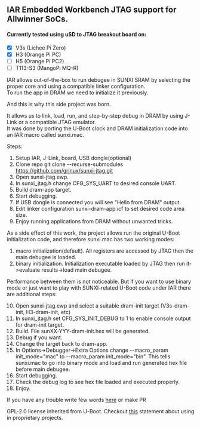 ## IAR Embedded Workbench JTAG support for Allwinner SoCs. 

#### Currently tested using uSD to JTAG breakout board on: 
- [x] V3s (Lichee Pi Zero)
- [x] H3 (Orange Pi PC)
- [ ] H5 (Orange Pi PC2)
- [ ] T113-S3 (MangoPi MQ-R)

IAR allows out-of-the-box to run debugee in SUNXI SRAM by selecting the proper core and using a compatible linker configuration.  
To run the app in DRAM we need to initialize it previously.  

And this is why this side project was born.  

It allows us to link, load, run, and step-by-step debug in DRAM by using J-Link or a compatible JTAG emulator.  
It was done by porting the U-Boot clock and DRAM initialization code into an IAR macro called sunxi.mac.  

Steps:  
1. Setup IAR, J-Link, board, USB dongle(optional)
2. Clone repo git clone --recurse-submodules https://github.com/grinux/sunxi-jtag.git  
3. Open sunxi-jtag.ewp.
4. In sunxi_jtag.h change CFG_SYS_UART to desired console UART.
5. Build dram-app target.
6. Start debugging.
7. If USB dongle is connected you will see "Hello from DRAM" output.
8. Edit linker configuration sunxi-dram-app.icf to set desired code area size.
9. Enjoy running applications from DRAM without unwanted tricks.

As a side effect of this work, the project allows run the original U-Boot initialization code, and therefore sunxi.mac has two working modes:

1. macro initialization(default). All registers are accessed by JTAG then the main debugee is loaded.
2. binary initialization. Initialization executable loaded by JTAG then run it->evaluate results->load main debugee.

Performance between them is not noticeable. 
But if you want to use binary mode or just want to play with SUNXI-related U-Boot code under IAR there are additional steps:

10. Open sunxi-jtag.ewp and select a suitable dram-init target (V3s-dram-init, H3-dram-init, etc)
11. In sunxi_jtag.h set CFG_SYS_INIT_DEBUG to 1 to enable console output for dram-init target.
12. Build. File sunXX-YYY-dram-init.hex will be generated.
13. Debug if you want.
14. Change the target back to dram-app.
15. In Options->Debugger->Extra Options change --macro_param init_mode="mac" to --macro_param init_mode="bin". 
This tells sunxi.mac to go into binary mode and load and run generated hex file before main debugee.
16. Start debugging.
17. Check the debug log to see hex file loaded and executed properly.
18. Enjoy.

If you have any trouble write few words [here](https://github.com/grinux/sunxi-jtag/issues) or make PR


GPL-2.0 license inherited from U-Boot. Checkout [this](https://github.com/ARM-software/u-boot/blob/402465214395ed26d6fa72d9b6097c7adbf6a966/Licenses/README#L11) statement about using in proprietary projects. 
